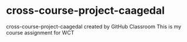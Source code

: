 # cross-course-project-caagedal
cross-course-project-caagedal created by GitHub Classroom
This is my course assignment for WCT
